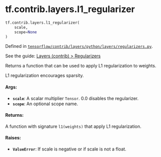<div itemscope itemtype="http://developers.google.com/ReferenceObject">
<meta itemprop="name" content="tf.contrib.layers.l1_regularizer" />
</div>

# tf.contrib.layers.l1_regularizer

``` python
tf.contrib.layers.l1_regularizer(
    scale,
    scope=None
)
```



Defined in [`tensorflow/contrib/layers/python/layers/regularizers.py`](https://www.tensorflow.org/code/tensorflow/contrib/layers/python/layers/regularizers.py).

See the guide: [Layers (contrib) > Regularizers](../../../../../api_guides/python/contrib.layers.md#Regularizers)

Returns a function that can be used to apply L1 regularization to weights.

L1 regularization encourages sparsity.

#### Args:

* <b>`scale`</b>: A scalar multiplier `Tensor`. 0.0 disables the regularizer.
* <b>`scope`</b>: An optional scope name.


#### Returns:

A function with signature `l1(weights)` that apply L1 regularization.


#### Raises:

* <b>`ValueError`</b>: If scale is negative or if scale is not a float.